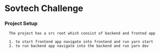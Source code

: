 # Sovtech Challenge


### Project Setup
```
  The project has a src root which consist of backend and fronted app

  1. to start frontend app navigate into frontend and run yarn start
  2. to run backend app navigate into the backend and run yarn dev
```